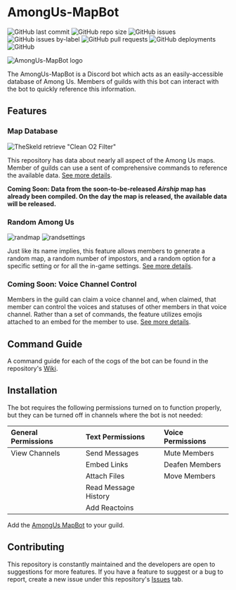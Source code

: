 <h1>AmongUs-MapBot</h1>

![GitHub last commit](https://img.shields.io/github/last-commit/JLpython-py/AmongUs-MapBot)
![GitHub repo size](https://img.shields.io/github/repo-size/JLpython-py/AmongUs-MapBot)
![GitHub issues](https://img.shields.io/github/issues/JLpython-py/AmongUs-MapBot)
![GitHub issues by-label](https://img.shields.io/github/issues/JLpython-py/AmongUs-MapBot/enhancement)
![GitHub pull requests](https://img.shields.io/github/issues-pr/JLpython-py/AmongUs-MapBot)
![GitHub deployments](https://img.shields.io/github/deployments/JLpython-py/AmongUs-MapBot/GitHub-pages)
![GitHub](https://img.shields.io/github/license/JLpython-py/AmongUs-MapBot)

![AmongUs-MapBot logo](https://user-images.githubusercontent.com/72679601/105637399-32da5300-5e22-11eb-8c15-f2b14f3a1568.png)

The AmongUs-MapBot is a Discord bot which acts as an easily-accessible database of Among Us. Members of guilds with this bot can interact with the bot to quickly reference this information.

<h2>Features</h2>

<h3>Map Database</h2>

![TheSkeld retrieve "Clean O2 Filter"](https://user-images.githubusercontent.com/72679601/105637275-89935d00-5e21-11eb-86bd-19afb25bd01e.png)

This repository has data about nearly all aspect of the Among Us maps. Member of guilds can use a sent of comprehensive commands to reference the available data. [See more details](https://github.com/JLpython-py/AmongUs-MapBot/wiki/MapInfo).

**Coming Soon: Data from the soon-to-be-released _Airship_ map has already been compiled. On the day the map is released, the available data will be released.**

<h3>Random Among Us</h2>

![randmap](https://user-images.githubusercontent.com/72679601/105637274-88fac680-5e21-11eb-92a4-f84084454e4f.png)
![randsettings](https://user-images.githubusercontent.com/72679601/105637273-88fac680-5e21-11eb-9d35-a7167fc2ce7b.png)

Just like its name implies, this feature allows members to generate a random map, a random number of impostors, and a random option for a specific setting or for all the in-game settings. [See more details](https://github.com/JLpython-py/AmongUs-MapBot/wiki/RandomAmongUs).

<h3>Coming Soon: Voice Channel Control</h3>

Members in the guild can claim a voice channel and, when claimed, that member can control the voices and statuses of other members in that voice channel. Rather than a set of commands, the feature utilizes emojis attached to an embed for the member to use. [See more details]().

<h2>Command Guide</h2>

A command guide for each of the cogs of the bot can be found in the repository's [Wiki](https://github.com/JLpython-py/AmongUs-MapBot/wiki).

<h2>Installation</h2>

The bot requires the following permissions turned on to function properly, but they can be turned off in channels where the bot is not needed:

| General Permissions | Text Permissions | Voice Permissions |
| :--- | :--- | :--- |
| View Channels | Send Messages | Mute Members |
| | Embed Links | Deafen Members |
| | Attach Files | Move Members |
| | Read Message History | |
| | Add Reactoins | |

Add the [AmongUs MapBot](https://discord.com/api/oauth2/authorize?client_id=793568531757137970&permissions=117824&scope=bot) to your guild.

<h2>Contributing</h2>

This repository is constantly maintained and the developers are open to suggestions for more features. If you have a feature to suggest or a bug to report, create a new issue under this repository's [Issues](https://github.com/JLpython-py/AmongUs-MapBot/issues) tab.
